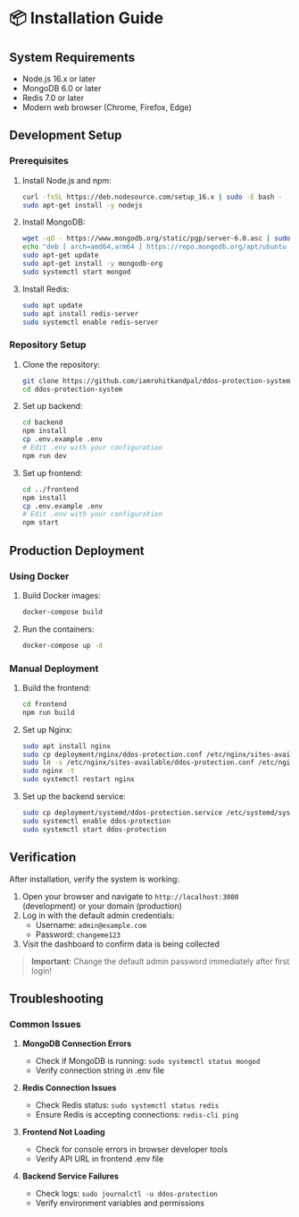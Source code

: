 # 📦 Installation Guide

## System Requirements
- Node.js 16.x or later
- MongoDB 6.0 or later
- Redis 7.0 or later
- Modern web browser (Chrome, Firefox, Edge)

## Development Setup

### Prerequisites
1. Install Node.js and npm:
   ```bash
   curl -fsSL https://deb.nodesource.com/setup_16.x | sudo -E bash -
   sudo apt-get install -y nodejs
   ```

2. Install MongoDB:
   ```bash
   wget -qO - https://www.mongodb.org/static/pgp/server-6.0.asc | sudo apt-key add -
   echo "deb [ arch=amd64,arm64 ] https://repo.mongodb.org/apt/ubuntu focal/mongodb-org/6.0 multiverse" | sudo tee /etc/apt/sources.list.d/mongodb-org-6.0.list
   sudo apt-get update
   sudo apt-get install -y mongodb-org
   sudo systemctl start mongod
   ```

3. Install Redis:
   ```bash
   sudo apt update
   sudo apt install redis-server
   sudo systemctl enable redis-server
   ```

### Repository Setup
1. Clone the repository:
   ```bash
   git clone https://github.com/iamrohitkandpal/ddos-protection-system.git
   cd ddos-protection-system
   ```

2. Set up backend:
   ```bash
   cd backend
   npm install
   cp .env.example .env
   # Edit .env with your configuration
   npm run dev
   ```

3. Set up frontend:
   ```bash
   cd ../frontend
   npm install
   cp .env.example .env
   # Edit .env with your configuration
   npm start
   ```

## Production Deployment

### Using Docker
1. Build Docker images:
   ```bash
   docker-compose build
   ```

2. Run the containers:
   ```bash
   docker-compose up -d
   ```

### Manual Deployment
1. Build the frontend:
   ```bash
   cd frontend
   npm run build
   ```

2. Set up Nginx:
   ```bash
   sudo apt install nginx
   sudo cp deployment/nginx/ddos-protection.conf /etc/nginx/sites-available/
   sudo ln -s /etc/nginx/sites-available/ddos-protection.conf /etc/nginx/sites-enabled/
   sudo nginx -t
   sudo systemctl restart nginx
   ```

3. Set up the backend service:
   ```bash
   sudo cp deployment/systemd/ddos-protection.service /etc/systemd/system/
   sudo systemctl enable ddos-protection
   sudo systemctl start ddos-protection
   ```

## Verification
After installation, verify the system is working:

1. Open your browser and navigate to `http://localhost:3000` (development) or your domain (production)
2. Log in with the default admin credentials:
   - Username: `admin@example.com`
   - Password: `changeme123`
3. Visit the dashboard to confirm data is being collected

> **Important**: Change the default admin password immediately after first login!

## Troubleshooting

### Common Issues
1. **MongoDB Connection Errors**
   - Check if MongoDB is running: `sudo systemctl status mongod`
   - Verify connection string in .env file

2. **Redis Connection Issues**
   - Check Redis status: `sudo systemctl status redis`
   - Ensure Redis is accepting connections: `redis-cli ping`

3. **Frontend Not Loading**
   - Check for console errors in browser developer tools
   - Verify API URL in frontend .env file

4. **Backend Service Failures**
   - Check logs: `sudo journalctl -u ddos-protection`
   - Verify environment variables and permissions 